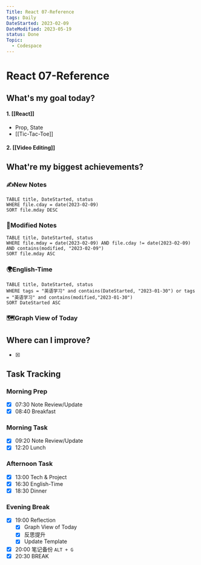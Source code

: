 ```yaml
---
Title: React 07-Reference
tags: Daily
DateStarted: 2023-02-09
DateModified: 2023-05-19
status: Done
Topic:
  - Codespace
---
```


# React 07-Reference

## What's my goal today?

#### 1. [[React]]

- Prop, State
- [[Tic-Tac-Toe]]

#### 2. [[Video Editing]]

## What're my biggest achievements?

### ✍️New Notes

```dataview
TABLE title, DateStarted, status
WHERE file.cday = date(2023-02-09)
SORT file.mday DESC
```

### 📝Modified Notes

```dataview
TABLE title, DateStarted, status
WHERE file.mday = date(2023-02-09) AND file.cday != date(2023-02-09) AND contains(modified, "2023-02-09")
SORT file.mday ASC
```

### 🌍English-Time

```dataview
TABLE title, DateStarted, status
WHERE tags = "英语学习" and contains(DateStarted, "2023-01-30") or tags = "英语学习" and contains(modified,"2023-01-30")
SORT DateStarted ASC
```

### 🗺️Graph View of Today

## Where can I improve?

- [x]

## Task Tracking

### Morning Prep

- [x] 07:30 Note Review/Update
- [x] 08:40 Breakfast

### Morning Task

- [x] 09:20 Note Review/Update
- [x] 12:20 Lunch

### Afternoon Task

- [x] 13:00 Tech & Project
- [x] 16:30 English-Time
- [x] 18:30 Dinner

### Evening Break

- [x] 19:00 Reflection
  - [x] Graph View of Today
  - [x] 反思提升
  - [x] Update Template
- [x] 20:00 笔记备份 `ALT + G`
- [x] 20:30 BREAK
